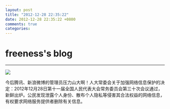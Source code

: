 ```yaml
---
layout: post
title: "2012-12-28 22:35:22"
date: 2012-12-28 22:35:22 +0800
comments: true
categories: 
---
```


# freeness's blog

----------

![](http://okqmqrbgo.bkt.clouddn.com/201212282235221.jpg)

>
今后腾讯、新浪微博的管理员压力山大啊！人大常委会关于加强网络信息保护的决定：2012年12月28日第十一届全国人民代表大会常务委员会第三十次会议通过，新鲜出炉。公民发现泄露个人身份、散布个人隐私等侵害其合法权益的网络信息，有权要求网络服务提供者删除有关信息。